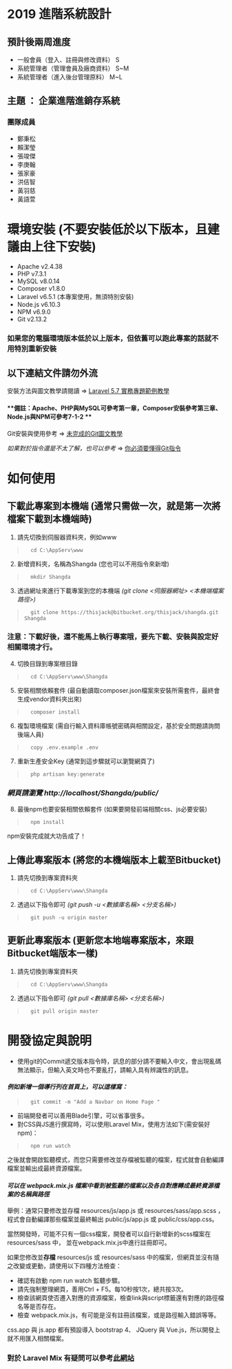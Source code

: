 2019 進階系統設計
====================
## 預計後兩周進度
* 一般會員（登入、註冊與修改資料） S
* 系統管理者（管理會員及廠商資料） S~M
* 系統管理者（進入後台管理原料）  M~L

## 主題 ： **企業進階進銷存系統**

### 團隊成員 ###
* 鄭秉松
* 賴潔瑩
* 張竣傑
* 李庚翰
* 張家豪
* 洪佶智
* 黃羽慈
* 黃語萱

# 環境安裝 (不要安裝低於以下版本，且建議由上往下安裝)
* Apache        v2.4.38
* PHP           v7.3.1
* MySQL         v8.0.14
* Composer      v1.8.0
* Laravel       v6.5.1 (本專案使用，無須特別安裝)
* Node.js       v6.10.3
* NPM           v6.9.0
* Git           v2.13.2
### 如果您的電腦環境版本低於以上版本，但依舊可以跑此專案的話就不用特別重新安裝 ###

## **以下連結文件請勿外流** ##
安裝方法與圖文教學請閱讀 => [Laravel 5.7 實務專題範例教學](https://drive.google.com/file/d/1YKV4rfhZ71GkeBKd30Of1smunzAzfeKb/view?usp=sharing)
#### **備註：Apache、PHP與MySQL可參考第一章，Composer安裝參考第三章、Node.js與NPM可參考7-1-2 ** ####
Git安裝與使用參考 => [未完成的Git圖文教學](https://drive.google.com/open?id=1UElz1pS3KWzKw9sNfM_sXqBeKX5jsNNb)

*如果對於指令還是不太了解，也可以參考* => [你必須要懂得Git指令](https://drive.google.com/open?id=1ejiVzU-imgdCIlBG31f4KjOII2VTjeEg)


# 如何使用 
## 下載此專案到本機端 (通常只需做一次，就是第一次將檔案下載到本機端時)
1. 請先切換到伺服器資料夾，例如www
>       cd C:\AppServ\www
2. 新增資料夾，名稱為Shangda (您也可以不用指令來新增)
>       mkdir Shangda
3. 透過網址來進行下載專案到您的本機端 *(git clone <伺服器網址> <本機端檔案路徑>)*
>       git clone https://thisjack@bitbucket.org/thisjack/shangda.git Shangda
### **注意：下載好後，還不能馬上執行專案哦，要先下載、安裝與設定好相關環境才行。**
4. 切換目錄到專案根目錄
>       cd C:\AppServ\www\Shangda
5. 安裝相關依賴套件 (最自動讀取composer.json檔案來安裝所需套件，最終會生成vendor資料夾出來)
>       composer install
6. 複製環境檔案 (需自行輸入資料庫帳號密碼與相關設定，基於安全問題請詢問後端人員)
>       copy .env.example .env
7. 重新生產安全Key (通常到這步驟就可以瀏覽網頁了)
>       php artisan key:generate
### *網頁請瀏覽 http://localhost/Shangda/public/* ###
8. 最後npm也要安裝相關依賴套件 (如果要開發前端相關css、js必要安裝)
>       npm install
npm安裝完成就大功告成了！

## 上傳此專案版本 (將您的本機端版本上載至Bitbucket)
1. 請先切換到專案資料夾
>       cd C:\AppServ\www\Shangda
2. 透過以下指令即可 *(git push -u <數據庫名稱> <分支名稱>)*
>       git push -u origin master

## 更新此專案版本 (更新您本地端專案版本，來跟Bitbucket端版本一樣)
1. 請先切換到專案資料夾
>       cd C:\AppServ\www\Shangda
2. 透過以下指令即可 *(git pull <數據庫名稱> <分支名稱>)*
>       git pull origin master

# 開發協定與說明
* 使用git的Commit遞交版本指令時，訊息的部分請不要輸入中文，會出現亂碼無法顯示，但輸入英文時也不要亂打，請輸入具有辨識性的訊息。
#### *例如新增一個導行列在首頁上，可以這樣寫：*
>       git commit -m "Add a Navbar on Home Page "

* 前端開發者可以善用Blade引擎，可以省事很多。
* 對CSS與JS進行撰寫時，可以使用Laravel Mix，使用方法如下(需安裝好npm)：
>       npm run watch

之後就會開啟監聽模式，而您只需要修改並存檔被監聽的檔案，程式就會自動編譯檔案並輸出成最終資源檔案。
#### *可以在 webpack.mix.js 檔案中看到被監聽的檔案以及各自對應轉成最終資源檔案的名稱與路徑*
舉例：通常只要修改並存檔 resources/js/app.js 或 resources/sass/app.scss ，
程式會自動編譯那些檔案並最終輸出 public/js/app.js 或 public/css/app.css。

當然開發時，可能不只有一個css檔案，開發者可以自行新增新的scss檔案在 resources/sass 中，
並在webpack.mix.js中進行註冊即可。

如果您修改並**存檔** resources/js 或 resources/sass 中的檔案，但網頁並沒有隨之改變或更動，請使用以下四種方法檢查：

* 確認有啟動 npm run watch 監聽步驟。
* 請先強制整理網頁，善用Ctrl + F5。每10秒按1次，總共按3次。
* 檢查該網頁使否遷入對應的資源檔案，檢查link與script標籤還有對應的路徑檔名等是否存在。
* 檢查 webpack.mix.js，有可能是沒有註冊該檔案，或是路徑輸入錯誤等等。

css.app 與 js.app 都有預設導入 bootstrap 4、 JQuery 與 Vue.js，所以開發上就不用匯入相關檔案。

### 對於 Laravel Mix 有疑問可以參考[此網站](https://learnku.com/docs/laravel/5.5/mix/1307)